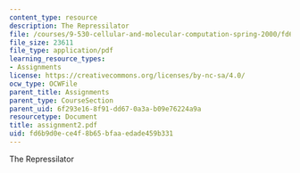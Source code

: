```yaml
---
content_type: resource
description: The Repressilator
file: /courses/9-530-cellular-and-molecular-computation-spring-2000/fd6b9d0ece4f8b65bfaaedade459b331_assignment2.pdf
file_size: 23611
file_type: application/pdf
learning_resource_types:
- Assignments
license: https://creativecommons.org/licenses/by-nc-sa/4.0/
ocw_type: OCWFile
parent_title: Assignments
parent_type: CourseSection
parent_uid: 6f293e16-8f91-dd67-0a3a-b09e76224a9a
resourcetype: Document
title: assignment2.pdf
uid: fd6b9d0e-ce4f-8b65-bfaa-edade459b331
---
```

The Repressilator